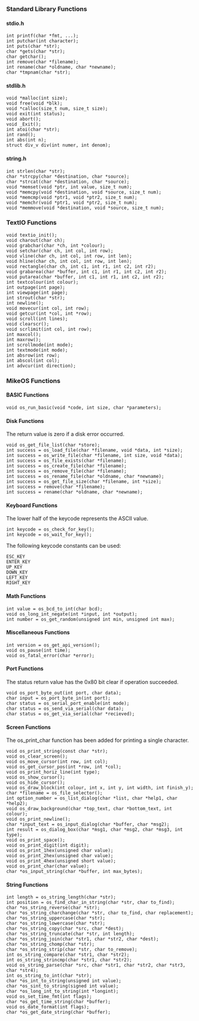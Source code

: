 ### Standard Library Functions ###

#### stdio.h ####
    int printf(char *fmt, ...);
    int putchar(int character);
    int puts(char *str);
    char *gets(char *str);
    char getchar();
    int remove(char *filename);
    int rename(char *oldname, char *newname);
    char *tmpnam(char *str);

#### stdlib.h ####
    void *malloc(int size);
    void free(void *blk);
    void *calloc(size_t num, size_t size);
    void exit(int status);
    void abort();
    void _Exit();
    int atoi(char *str);
    int rand();
    int abs(int n);
    struct div_v div(int numer, int denom);

#### string.h ####
    int strlen(char *str);
    char *strcpy(char *destination, char *source);
    char *strcat(char *destination, char *source);
    void *memset(void *ptr, int value, size_t num);
    void *memcpy(void *destination, void *source, size_t num);
    void *memcmp(void *ptr1, void *ptr2, size_t num);
    void *memchr(void *ptr1, void *ptr2, size_t num);
    void *memmove(void *destination, void *source, size_t num);

### TextIO Functions ###
    void textio_init();
    void charout(char ch);
    void grabchar(char *ch, int *colour);
    void setchar(char ch, int col, int row);
    void vline(char ch, int col, int row, int len);
    void hline(char ch, int col, int row, int len);
    void rectangle(char ch, int c1, int r1, int c2, int r2);
    void grabarea(char *buffer, int c1, int r1, int c2, int r2);
    void putarea(char *buffer, int c1, int r1, int c2, int r2);
    int textcolour(int colour);
    int outpage(int page);
    int viewpage(int page);
    int strout(char *str);
    int newline();
    void movecur(int col, int row);
    void getcur(int *col, int *row);
    void scroll(int lines);
    void clearscr();
    void scrlimit(int col, int row);
    int maxcol();
    int maxrow();
    int scrollmode(int mode);
    int textmode(int mode);
    int absrow(int row);
    int abscol(int col);
	int advcur(int direction);



### MikeOS Functions ###

#### BASIC Functions ####
    void os_run_basic(void *code, int size, char *parameters);

#### Disk Functions ####
The return value is zero if a disk error occurred.

    void os_get_file_list(char *store);
    int success = os_load_file(char *filename, void *data, int *size);
    int success = os_write_file(char *filename, int size, void *data);
    int success = os_file_exists(char *filename);
    int success = os_create_file(char *filename);
    int success = os_remove_file(char *filename);
    int success = os_rename_file(char *oldname, char *newname);
    int success = os_get_file_size(char *filename, int *size);
    int success = remove(char *filename);
    int success = rename(char *oldname, char *newname);

#### Keyboard Functions ####
The lower half of the keycode represents the ASCII value.

    int keycode = os_check_for_key();
    int keycode = os_wait_for_key();

The following keycode constants can be used:

    ESC_KEY
    ENTER_KEY
    UP_KEY
    DOWN_KEY
    LEFT_KEY
    RIGHT_KEY

#### Math Functions ####
    int value = os_bcd_to_int(char bcd);
    void os_long_int_negate(int *input, int *output);
    int number = os_get_random(unsigned int min, unsigned int max);

#### Miscellaneous Functions ####
    int version = os_get_api_version();
    void os_pause(int time);
    void os_fatal_error(char *error);

#### Port Functions ####
The status return value has the 0x80 bit clear if operation succeeded. 

    void os_port_byte_out(int port, char data);
    char input = os_port_byte_in(int port);
    char status = os_serial_port_enable(int mode);
    char status = os_send_via_serial(char data);
    char status = os_get_via_serial(char *recieved);

#### Screen Functions ####
The os\_print\_char function has been added for printing a single character.

    void os_print_string(const char *str);
    void os_clear_screen();
    void os_move_cursor(int row, int col);
    void os_get_cursor_pos(int *row, int *col);
    void os_print_horiz_line(int type);
    void os_show_cursor();
    void os_hide_cursor();
    void os_draw_block(int colour, int x, int y, int width, int finish_y);
    char *filename = os_file_selector();
    int option_number = os_list_dialog(char *list, char *help1, char *help2);
    void os_draw_background(char *top_text, char *bottom_text, int colour);
    void os_print_newline();
    char *input_text = os_input_dialog(char *buffer, char *msg2);
    int result = os_dialog_box(char *msg1, char *msg2, char *msg3, int type);
    void os_print_space();
    void os_print_digit(int digit);
    void os_print_1hex(unsigned char value);
    void os_print_2hex(unsigned char value);
    void os_print_4hex(unsigned short value);
    void os_print_char(char value);
    char *os_input_string(char *buffer, int max_bytes);

#### String Functions ####
    int length = os_string_length(char *str);
    int position = os_find_char_in_string(char *str, char to_find);
    char *os_string_reverse(char *str);
    char *os_string_charchange(char *str, char to_find, char replacement);
    char *os_string_uppercase(char *str);
    char *os_string_lowercase(char *str);
    char *os_string_copy(char *src, char *dest);
    char *os_string_truncate(char *str, int length);
    char *os_string_join(char *str1, char *str2, char *dest);
    char *os_string_chomp(char *str);
    char *os_string_strip(char *str, char to_remove);
    int os_string_compare(char *str1, char *str2);
    int os_string_strincmp(char *str1, char *str2);
    void os_string_parse(char *src, char *str1, char *str2, char *str3, char *str4);
    int os_string_to_int(char *str);
    char *os_int_to_string(unsigned int value);
    char *os_sint_to_string(signed int value);
    char *os_long_int_to_string(int *longint);
    void os_set_time_fmt(int flags);
    char *os_get_time_string(char *buffer);
    void os_date_format(int flags);
    char *os_get_date_string(char *buffer);

